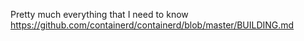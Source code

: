Pretty much everything that I need to know
https://github.com/containerd/containerd/blob/master/BUILDING.md
